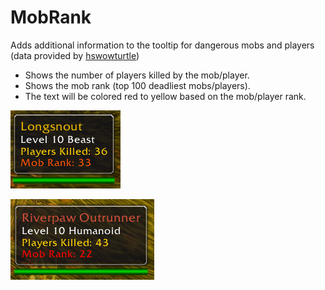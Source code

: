 # MobRank
Adds additional information to the tooltip for dangerous mobs and players (data provided by [hswowturtle](hswowturtle.com))   

- Shows the number of players killed by the mob/player.
- Shows the mob rank (top 100 deadliest mobs/players).
- The text will be colored red to yellow based on the mob/player rank.

![preview](https://github.com/GryllsAddons/AddonPreviews/blob/main/MobRank/MobRank1.png)

![preview](https://github.com/GryllsAddons/AddonPreviews/blob/main/MobRank/MobRank2.png)
